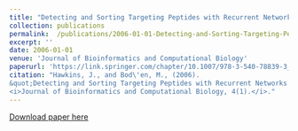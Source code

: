 ```yaml
---
title: "Detecting and Sorting Targeting Peptides with Recurrent Networks and Support Vector Machines"
collection: publications
permalink:  /publications/2006-01-01-Detecting-and-Sorting-Targeting-Peptides
excerpt: ''
date: 2006-01-01
venue: 'Journal of Bioinformatics and Computational Biology'
paperurl: 'https://link.springer.com/chapter/10.1007/978-3-540-78839-3_10'
citation: "Hawkins, J., and Bod\'en, M., (2006).
&quot;Detecting and Sorting Targeting Peptides with Recurrent Networks and Support Vector Machines&quot; 
<i>Journal of Bioinformatics and Computational Biology, 4(1).</i>."
---
```


[Download paper here](https://link.springer.com/chapter/10.1007/978-3-540-78839-3_10)

